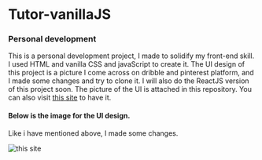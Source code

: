 # Tutor-vanillaJS

### Personal development
This is a personal development project, I made to solidify my front-end skill. I used HTML and vanilla CSS and javaScript to create it. The UI design of this project is a picture I come across on dribble and pinterest platform, and I made some changes and try to clone it.
I will also do the ReactJS version of this project soon.
The picture of the UI is attached in this repository.
You can also visit [this site](https://cdn.dribbble.com/userupload/7232751/file/original-67024e43eefa0d4208a2dea386d46201.png?resize=1024x1952) to have it.

#### Below is the image for the UI design.

Like i have mentioned above, I made some changes.

![this site](https://cdn.dribbble.com/userupload/7232751/file/original-67024e43eefa0d4208a2dea386d46201.png?resize=1024x1952)
